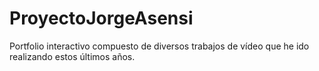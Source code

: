 # ProyectoJorgeAsensi
Portfolio interactivo compuesto de diversos trabajos de vídeo que he ido realizando estos últimos años.
